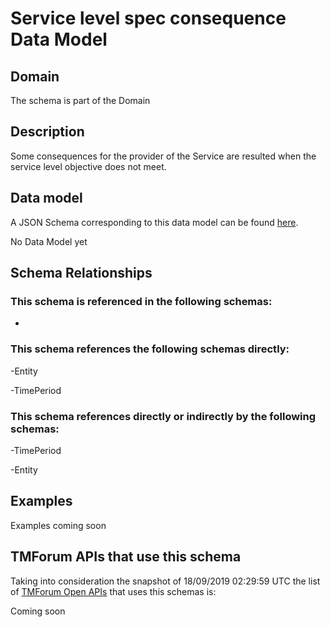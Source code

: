# Service level spec consequence Data Model

## Domain

The  schema is part of the  Domain

## Description

Some consequences for the provider of the Service are resulted when the service level objective
does not meet.

## Data model

A JSON Schema corresponding to this data model can be found
[here](https://github.com/tmforum-rand/schemas/blob/master/Service/ServiceLevelSpecConsequence.schema.json).

No Data Model yet

## Schema Relationships

### This schema is referenced in the following schemas:

-

### This schema references the following schemas directly:

-Entity

-TimePeriod

### This schema references directly or indirectly by the following schemas:

-TimePeriod

-Entity



## Examples

Examples coming soon

## TMForum APIs that use this schema

Taking into consideration the snapshot of 18/09/2019 02:29:59 UTC the list of [TMForum Open APIs](https://www.tmforum.org/open-apis/) that uses this schemas is:

Coming soon